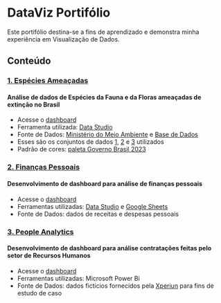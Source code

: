 # DataViz Portifólio
Este portifólio destina-se a fins de aprendizado e demonstra minha experiência em Visualização de Dados.

## Conteúdo
### [1. Espécies Ameaçadas](./Especies_Ameacadas_Brasil)
#### Análise de dados de Espécies da Fauna e da Floras ameaçadas de extinção no Brasil
* Acesse o [dashboard](https://datastudio.google.com/s/vqqyQUkAngA)
* Ferramenta utilizada: [Data Studio](https://datastudio.withgoogle.com/)
* Fonte de Dados: [Ministério do Meio Ambiente](dados.mma.gov.br/sv/dataset/especies-ameacadas) e [Base de Dados](basedosdados.org/dataset/br-mma-extincao?bdm_table=fauna_ameacada)
* Esses são os conjuntos de dados [1](./Especies_Ameacadas_Brasil/enriquecimento_de_base.csv), [2](./Especies_Ameacadas_Brasil/fauna_ameacada_2022.csv) e [3](./Especies_Ameacadas_Brasil/flora_ameacada_2022.csv) utilizados
* Padrão de cores: [paleta Governo Brasil 2023](./Especies_Ameacadas_Brasil/paleta_cores_governo.pptx) 

### [2. Finanças Pessoais](https://lookerstudio.google.com/reporting/f2e8ca7e-e860-44eb-884e-2e9a0cb851c0/page/E4JED?s=lIeXXo_JQHM)
#### Desenvolvimento de dashboard para análise de finanças pessoais
* Acesse o [dashboard](https://lookerstudio.google.com/reporting/f2e8ca7e-e860-44eb-884e-2e9a0cb851c0/page/E4JED?s=lIeXXo_JQHM)
* Ferramentas utilizadas: [Data Studio](https://datastudio.withgoogle.com/) e [Google Sheets](https://www.google.com/sheets/about/)
* Fonte de Dados: dados de receitas e despesas pessoais

### [3. People Analytics](https://lookerstudio.google.com/reporting/f2e8ca7e-e860-44eb-884e-2e9a0cb851c0/page/E4JED?s=lIeXXo_JQHM)
#### Desenvolvimento de dashboard para análise contratações feitas pelo setor de Recursos Humanos
* Acesse o [dashboard](https://app.powerbi.com/groups/me/reports/5ac38f07-3402-4752-8d1d-9bfb94ef0179?ctid=b93f82b0-6b11-474f-a5a4-79a62404544c&pbi_source=linkShare&bookmarkGuid=b5ab36a3-bf33-4619-b97d-5e8a437b51d2)
* Ferramentas utilizadas: Microsoft Power Bi
* Fonte de Dados: dados ficticios fornecidos pela [Xperiun](https://datastudio.google.com/s/vqqyQUkAngA) para fins de estudo de caso
